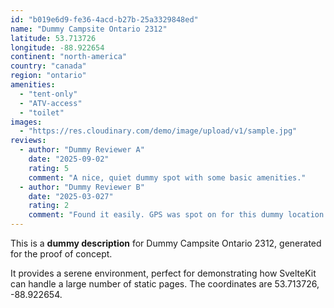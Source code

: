 ```yaml
---
id: "b019e6d9-fe36-4acd-b27b-25a3329848ed"
name: "Dummy Campsite Ontario 2312"
latitude: 53.713726
longitude: -88.922654
continent: "north-america"
country: "canada"
region: "ontario"
amenities:
  - "tent-only"
  - "ATV-access"
  - "toilet"
images:
  - "https://res.cloudinary.com/demo/image/upload/v1/sample.jpg"
reviews:
  - author: "Dummy Reviewer A"
    date: "2025-09-02"
    rating: 5
    comment: "A nice, quiet dummy spot with some basic amenities."
  - author: "Dummy Reviewer B"
    date: "2025-03-027"
    rating: 2
    comment: "Found it easily. GPS was spot on for this dummy location."
---
```


This is a **dummy description** for Dummy Campsite Ontario 2312, generated for the proof of concept.

It provides a serene environment, perfect for demonstrating how SvelteKit can handle a large number of static pages. The coordinates are 53.713726, -88.922654.
